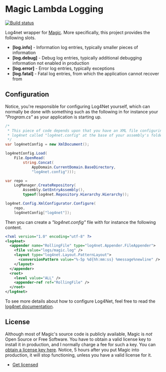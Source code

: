 
# Magic Lambda Logging

[![Build status](https://travis-ci.org/polterguy/magic.lambda.logging.svg?master)](https://travis-ci.org/polterguy/magic.lambda.logging)

Log4net wrapper for [Magic](https://github.com/polterguy/magic). More specifically, this project provides the following slots.

* __[log.info]__ - Information log entries, typically smaller pieces of information
* __[log.debug]__ - Debug log entries, typically additional debugging information not enabled in production
* __[log.error]__ - Error log entries, typically exceptions
* __[log.fatal]__ - Fatal log entries, from which the application cannot recover from

## Configuration

Notice, you're responsible for configuring Log4Net yourself, which can normally be done with something such as the following
in for instance your _"Program.cs"_ as your application is starting up.

```csharp
/*
 * This piece of code depends upon that you have an XML file configuring
 * log4net called "log4net.config" at the base of your assembly's folder.
 */
var log4netConfig = new XmlDocument();

log4netConfig.Load(
    File.OpenRead(
        string.Concat(
            AppDomain.CurrentDomain.BaseDirectory, 
            "log4net.config")));

var repo = 
    LogManager.CreateRepository(
        Assembly.GetEntryAssembly(), 
        typeof(log4net.Repository.Hierarchy.Hierarchy));

log4net.Config.XmlConfigurator.Configure(
    repo, 
    log4netConfig["log4net"]);
```

Then you can create a _"log4net.config"_ file with for instance the following content.

```xml
<?xml version="1.0" encoding="utf-8" ?>
<log4net>
  <appender name="RollingFile" type="log4net.Appender.FileAppender">
    <file value="logs/magic.log" />
    <layout type="log4net.Layout.PatternLayout">
      <conversionPattern value="%-5p %d{hh:mm:ss} %message%newline" />
    </layout>
  </appender>
  <root>
    <level value="ALL" />
    <appender-ref ref="RollingFile" />
  </root>
</log4net>
```

To see more details about how to configure Log4Net, feel free to 
read the [log4net documentation](https://logging.apache.org/log4net/release/features.html).

## License

Although most of Magic's source code is publicly available, Magic is _not_ Open Source or Free Software.
You have to obtain a valid license key to install it in production, and I normally charge a fee for such a
key. You can [obtain a license key here](https://servergardens.com/buy/).
Notice, 5 hours after you put Magic into production, it will stop functioning, unless you have a valid
license for it.

* [Get licensed](https://servergardens.com/buy/)
